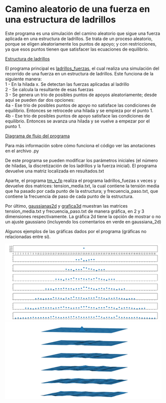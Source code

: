# Camino aleatorio de una fuerza en una estructura de ladrillos
Este programa es una simulación del camino aleatorio que sigue una fuerza aplicada en una estructura de ladrillos. Se trata de un proceso aleatorio, porque se eligen aleatoriamente los puntos de apoyo; y con restricciones, ya que esos puntos tienen que satisfacer las ecuaciones de equilibrio. 

[Estructura de ladrillos](./img/esquema03.pdf)

El programa principal es [ladrillos_fuerzas](./v1/ladrillos_fuerzas_v1.py), el cual realiza una simulación del recorrido de una fuerza en un estructura de ladrillos. Este funciona de la siguiente manera:  
1 - En la hilada x. Se detectan las fuerzas aplicadas al ladrillo\
2 - Se calcula la resultante de esas fuerzas\
3 - Se genera un trio de posibles puntos de apoyos aleatoriamente; desde aquí se pueden dar dos opciones:\
  4a - Ese trio de posibles puntos de apoyo no satisface las condiciones de equilibrio. Entonces se retrocede una hilada y se empieza por el punto 1.\
  4b - Ese trio de posibles puntos de apoyo satisface las condiciones de equilibrio. Entonces se avanza una hilada y se vuelve a empezar por el punto 1.
  
[Diagrama de flujo del programa](./img/diagrama_flujo.pdf)

Para más información sobre cómo funciona el código ver las anotaciones en el archivo .py

De este programa se pueden modificar los parámetros iniciales (el número de hiladas, la discretización de los ladrillos y la fuerza inicial). El programa devuelve una matriz localizada en resultados.txt

Aparte, el programa [tm_y_fp](./v1/tm_y_fp.py) realiza el programa ladrillos_fuezas x veces y devuelve dos matrices: tension_media.txt, la cual contiene la tensión media que ha pasado por cada punto de la estructura; y frecuencia_paso.txt, que contiene la frecuencia de paso de cada punto de la estructura.

Por último, [gaussianas2d](./v1/gaussianas2d.py) y [grafica3d](./v1/graficas3d.py) muestran las matrices tension_media.txt y frecuencia_paso.txt de manera gráfica, en 2 y 3 dimensiones respectivamente. La gráfica 2d tiene la opción de mostrar o no un ajuste gaussiano (incluyendo los comentarios en verde en gaussiana_2d)

Algunos ejemplos de las gráficas dados por el programa (gráficas no relacionadas entre sí).

![Gráfica 2D](./resultados_imagenes_v1/frecuencia_paso_grafica2d.png)
![Gráfica 3D](./resultados_imagenes_v1/ejemplo3d.png)
